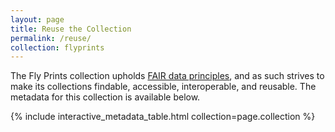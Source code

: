 ```yaml
---
layout: page
title: Reuse the Collection
permalink: /reuse/
collection: flyprints
---
```


The Fly Prints collection upholds [FAIR data principles](https://journal.code4lib.org/articles/13427), and as such strives to make its collections findable, accessible, interoperable, and reusable. The metadata for this collection is available below.

{% include interactive_metadata_table.html collection=page.collection %}

